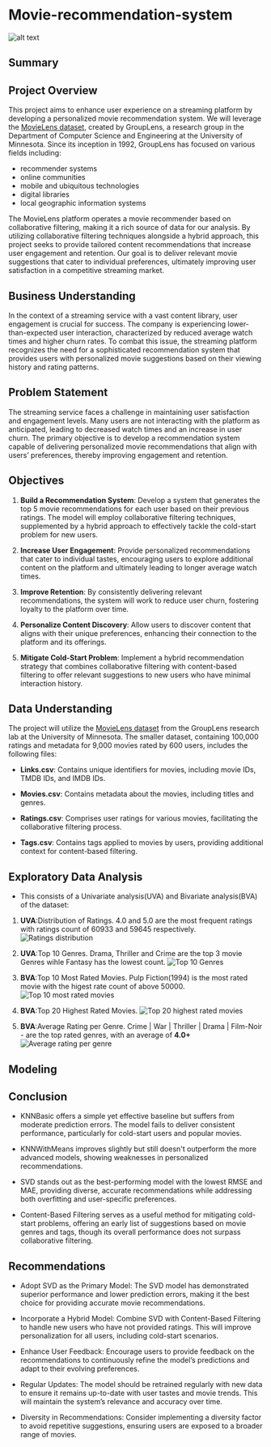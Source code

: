 # Movie-recommendation-system

 ![alt text]()


## Summary

## Project Overview
This project aims to enhance user experience on a streaming platform by developing a personalized movie recommendation system. We will leverage the [MovieLens dataset](https://grouplens.org/datasets/movielens/latest/), created by GroupLens, a research group in the Department of Computer Science and Engineering at the University of Minnesota. Since its inception in 1992, GroupLens has focused on various fields including: 

* recommender systems
* online communities
* mobile and ubiquitous technologies
* digital libraries
* local geographic information systems

The MovieLens platform operates a movie recommender based on collaborative filtering, making it a rich source of data for our analysis. By utilizing collaborative filtering techniques alongside a hybrid approach, this project seeks to provide tailored content recommendations that increase user engagement and retention. Our goal is to deliver relevant movie suggestions that cater to individual preferences, ultimately improving user satisfaction in a competitive streaming market.

## Business Understanding
In the context of a streaming service with a vast content library, user engagement is crucial for success. The company is experiencing lower-than-expected user interaction, characterized by reduced average watch times and higher churn rates. To combat this issue, the streaming platform recognizes the need for a sophisticated recommendation system that provides users with personalized movie suggestions based on their viewing history and rating patterns.

## Problem Statement
The streaming service faces a challenge in maintaining user satisfaction and engagement levels. Many users are not interacting with the platform as anticipated, leading to decreased watch times and an increase in user churn. The primary objective is to develop a recommendation system capable of delivering personalized movie recommendations that align with users’ preferences, thereby improving engagement and retention.

## Objectives
1. **Build a Recommendation System**: Develop a system that generates the top 5 movie recommendations for each user based on their previous ratings. The model will employ collaborative filtering techniques, supplemented by a hybrid approach to effectively tackle the cold-start problem for new users.

2. **Increase User Engagement**: Provide personalized recommendations that cater to individual tastes, encouraging users to explore additional content on the platform and ultimately leading to longer average watch times.

3. **Improve Retention**: By consistently delivering relevant recommendations, the system will work to reduce user churn, fostering loyalty to the platform over time.

4. **Personalize Content Discovery**: Allow users to discover content that aligns with their unique preferences, enhancing their connection to the platform and its offerings.

5. **Mitigate Cold-Start Problem**: Implement a hybrid recommendation strategy that combines collaborative filtering with content-based filtering to offer relevant suggestions to new users who have minimal interaction history.

## Data Understanding
The project will utilize the [MovieLens dataset](https://grouplens.org/datasets/movielens/latest/) from the GroupLens research lab at the University of Minnesota. The smaller dataset, containing 100,000 ratings and metadata for 9,000 movies rated by 600 users, includes the following files:

- **Links.csv**: Contains unique identifiers for movies, including movie IDs, TMDB IDs, and IMDB IDs.

- **Movies.csv**: Contains metadata about the movies, including titles and genres.

- **Ratings.csv**: Comprises user ratings for various movies, facilitating the collaborative filtering process.

- **Tags.csv**: Contains tags applied to movies by users, providing additional context for content-based filtering.

## Exploratory Data Analysis
- This consists of a Univariate analysis(UVA) and Bivariate analysis(BVA) of the dataset:

1. **UVA**:Distribution of Ratings.
4.0 and 5.0 are the most frequent ratings with ratings count of 60933 and 59645 respectively.
![Ratings distribution]()

2. **UVA**:Top 10 Genres.
Drama, Thriller and Crime are the top 3 movie Genres wihle Fantasy has the lowest count.
![Top 10 Genres]()

3. **BVA**:Top 10 Most Rated Movies.
Pulp Fiction(1994) is the most rated movie with the higest rate count of above 50000.
![Top 10 most rated movies]()

4. **BVA**:Top 20 Highest Rated Movies.
![Top 20 highest rated movies]()

5. **BVA**:Average Rating per Genre.
Crime | War | Thriller | Drama | Film-Noir - are the top rated genres, with an average of **4.0+**     
![Average rating per genre]()

## Modeling




## Conclusion
- KNNBasic offers a simple yet effective baseline but suffers from moderate prediction errors. The model fails to deliver consistent performance, particularly for cold-start users and popular movies.

- KNNWithMeans improves slightly but still doesn't outperform the more advanced models, showing weaknesses in personalized recommendations.

- SVD stands out as the best-performing model with the lowest RMSE and MAE, providing diverse, accurate recommendations while addressing both overfitting and user-specific preferences.

- Content-Based Filtering serves as a useful method for mitigating cold-start problems, offering an early list of suggestions based on movie genres and tags, though its overall performance does not surpass collaborative filtering.

## Recommendations
- Adopt SVD as the Primary Model: The SVD model has demonstrated superior performance and lower prediction errors, making it the best choice for providing accurate movie recommendations.

- Incorporate a Hybrid Model: Combine SVD with Content-Based Filtering to handle new users who have not provided ratings. This will improve personalization for all users, including cold-start scenarios.

- Enhance User Feedback: Encourage users to provide feedback on the recommendations to continuously refine the model’s predictions and adapt to their evolving preferences.

- Regular Updates: The model should be retrained regularly with new data to ensure it remains up-to-date with user tastes and movie trends. This will maintain the system’s relevance and accuracy over time.

- Diversity in Recommendations: Consider implementing a diversity factor to avoid repetitive suggestions, ensuring users are exposed to a broader range of movies.

